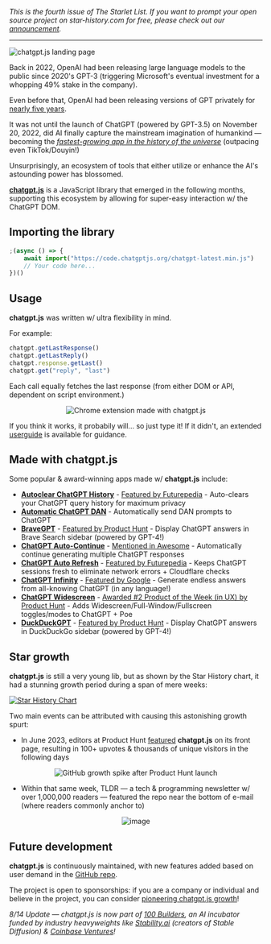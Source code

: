 _This is the fourth issue of The Starlet List. If you want to prompt your open source project on star-history.com for free, please check out our [announcement](/blog/list-your-open-source-project)._

---

<div>

![chatgpt.js landing page](/assets/blog/chatgpt-js/chatgpt-js-landing-page.webp)

</div>

Back in 2022, OpenAI had been releasing large language models to the public since 2020's GPT-3 (triggering Microsoft's eventual investment for a whopping 49% stake in the company).

Even before that, OpenAI had been releasing versions of GPT privately for [nearly five years](https://cdn.openai.com/research-covers/language-unsupervised/language_understanding_paper.pdf).

It was not until the launch of ChatGPT (powered by GPT-3.5) on November 20, 2022, did AI finally capture the mainstream imagination of humankind — becoming the _[fastest-growing app in the history of the universe](https://www.zdnet.com/article/chatgpt-just-became-the-fastest-growing-app-of-all-time/)_ (outpacing even TikTok/Douyin!)

Unsurprisingly, an ecosystem of tools that either utilize or enhance the AI's astounding power has blossomed.

**[chatgpt.js](https://chatgpt.js.org)** is a JavaScript library that emerged in the following months, supporting this ecosystem by allowing for super-easy interaction w/ the ChatGPT DOM.

## Importing the library

```js
;(async () => {
    await import("https://code.chatgptjs.org/chatgpt-latest.min.js")
    // Your code here...
})()
```

## Usage

**chatgpt.js** was written w/ ultra flexibility in mind.

For example:

```js
chatgpt.getLastResponse()
chatgpt.getLastReply()
chatgpt.response.getLast()
chatgpt.get("reply", "last")
```

Each call equally fetches the last response (from either DOM or API, dependent on script environment.)

<div align="center">

![Chrome extension made with chatgpt.js](/assets/blog/chatgpt-js/chatgpt-extension-loaded.webp)

</div>

If you think it works, it probabily will... so just type it! If it didn't, an extended [userguide](https://github.com/kudoai/chatgpt.js/blob/main/docs/USERGUIDE.md) is available for guidance.

## Made with chatgpt.js

Some popular & award-winning apps made w/ **chatgpt.js** include:

-   **[Autoclear ChatGPT History](https://autoclearchatgpt.com)** - <ins>Featured by Futurepedia</ins> - Auto-clears your ChatGPT query history for maximum privacy
-   **[Automatic ChatGPT DAN](https://github.com/madkarmaa/automatic-chatgpt-dan)** - Automatically send DAN prompts to ChatGPT
-   **[BraveGPT](https://bravegpt.com)** - <ins>Featured by Product Hunt</ins> - Display ChatGPT answers in Brave Search sidebar (powered by GPT-4!)
-   **[ChatGPT Auto-Continue](https://chatgptautocontinue.com)** - <ins>Mentioned in Awesome</ins> - Automatically continue generating multiple ChatGPT responses
-   **[ChatGPT Auto Refresh](https://chatgptautorefresh.com)** - <ins>Featured by Futurepedia</ins> - Keeps ChatGPT sessions fresh to eliminate network errors + Cloudflare checks
-   **[ChatGPT Infinity](https://chatgptinfinity.com)** - <ins>Featured by Google</ins> - Generate endless answers from all-knowing ChatGPT (in any language!)
-   **[ChatGPT Widescreen](https://chatgptwidescreen.com)** - <ins>Awarded #2 Product of the Week (in UX) by Product Hunt</ins> - Adds Widescreen/Full-Window/Fullscreen toggles/modes to ChatGPT + Poe
-   **[DuckDuckGPT](https://duckduckgpt.com)** - <ins>Featured by Product Hunt</ins> - Display ChatGPT answers in DuckDuckGo sidebar (powered by GPT-4!)

## Star growth

**chatgpt.js** is still a very young lib, but as shown by the Star History chart, it had a stunning growth period during a span of mere weeks:

[![Star History Chart](https://api.star-history.com/svg?repos=kudoai/chatgpt.js&type=Date)](https://star-history.com/#kudoai/chatgpt.js&Date)

Two main events can be attributed with causing this astonishing growth spurt:

-   In June 2023, editors at Product Hunt [featured](https://www.producthunt.com/products/chatgpt-js#chatgpt-js) **chatgpt.js** on its front page, resulting in 100+ upvotes & thousands of unique visitors in the following days

<div align="center">

![GitHub growth spike after Product Hunt launch](/assets/blog/chatgpt-js/github-traffic-spike-after-product-hunt-launch.webp)

</div>

-   Within that same week, TLDR — a tech & programming newsletter w/ over 1,000,000 readers — featured the repo near the bottom of e-mail (where readers commonly anchor to)

<div align="center">

![image](/assets/blog/chatgpt-js/tldr-newslettere-featuring-chatgpt-js.webp)

</div>

## Future development

**chatgpt.js** is continuously maintained, with new features added based on user demand in the [GitHub repo](https://github.com/kudoai/chatgpt.js).

The project is open to sponsorships: if you are a company or individual and believe in the project, you can consider [pioneering chatgpt.js growth](https://github.com/sponsors/kudoai)!

_8/14 Update — chatgpt.js is now part of [100 Builders](https://100.builders), an AI incubator funded by industry heavyweights like [Stability.ai](https://stability.ai) (creators of Stable Diffusion) & [Coinbase Ventures](https://ventures.coinbase.com)!_
